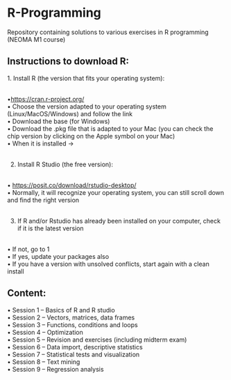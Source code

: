 # R-Programming
Repository containing solutions to various exercises in R programming (NEOMA M1 course)

<h2> Instructions to download R: </h2> 
1. Install R (the version that fits your operating system): <br><br>

•https://cran.r-project.org/ <br>
• Choose the version adapted to your operating system (Linux/MacOS/Windows) and follow the link <br>
• Download the base (for Windows) <br>
• Download the .pkg file that is adapted to your Mac (you can check the chip version by clicking on the Apple symbol on your Mac) <br>
• When it is installed -> <br><br>

2. Install R Studio (the free version):<br><br>

• https://posit.co/download/rstudio-desktop/<br>
• Normally, it will recognize your operating system, you can still scroll down and find the right version<br><br>

3. If R and/or Rstudio has already been installed on your computer, check if it is the latest version <br><br>

• If not, go to 1 <br>
• If yes, update your packages also <br>
• If you have a version with unsolved conflicts, start again with a clean install <br>

<h2> Content: </h2> 
• Session 1 – Basics of R and R studio <br>
• Session 2 – Vectors, matrices, data frames <br>
• Session 3 – Functions, conditions and loops <br>
• Session 4 – Optimization <br>
• Session 5 – Revision and exercises (including midterm exam) <br>
• Session 6 – Data import, descriptive statistics <br>
• Session 7 – Statistical tests and visualization <br>
• Session 8 – Text mining <br>
• Session 9 – Regression analysis <br>
